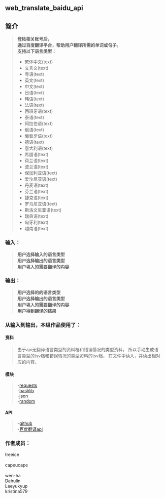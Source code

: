 web_translate_baidu_api
-------------

		
## 简介 
> **登陆相关账号后，**</br>
> **通过百度翻译平台，帮助用户翻译所需的单词或句子。**</br>
> **支持以下语言类型：**</br>
> - 繁体中文(text)
> - 文言文(text)
> - 粤语(text)
> - 英文(text)
> - 中文(text)
> - 日语(text)
> - 韩语(text)
> - 法语(text)
> - 西班牙语(text)
> - 泰语(text)
> - 阿拉伯语(text)
> - 俄语(text)
> - 葡萄牙语(text)
> - 德语(text)
> - 意大利语(text)
> - 希腊语(text)
> - 荷兰语(text)
> - 波兰语(text)
> - 保加利亚语(text)
> - 爱沙尼亚语(text)
> - 丹麦语(text)
> - 芬兰语(text)
> - 捷克语(text)
> - 罗马尼亚语(text)
> - 斯洛文尼亚语(text)
> - 瑞典语(text)
> - 匈牙利(text)
> - 越南语(text)


### 输入：
> **用户选择输入的语言类型**</br>
> **用户选择输出的语言类型**</br>
> **用户填入的需要翻译的内容**</br>


### 输出：
> **用户选择的的语言类型**</br>
> **用户选择输出的语言类型**</br>
> **用户填入的需要翻译的内容**</br>
> **用户得到翻译的结果**</br>


### 从输入到输出，本组作品使用了：
#### 资料
> 由于api无翻译语言类型的资料档和错误情况的类型资料，
所以手动生成语言类型的tsv档和错误情况的类型资料的tsv档，
在文件中读入，并读出相对应的内容。




#### 模块
> -[requests](http://www.python-requests.org/en/master/)</br>
> -[hashlib](https://docs.python.org/2/library/hashlib.html)</br>
> -[json](http://www.runoob.com/json/json-tutorial.html)</br>
> -[random](http://www.runoob.com/python/func-number-random.html)</br>
#### API
> -[github](https://api.github.com/)</br>
> -[百度翻译api](http://api.fanyi.baidu.com/api/trans/product/apidoc)

### 作者成员：
treeice</br>	
capeucape</br>	
wen-ha</br>
Dahulin</br>
Leeyukyup</br>
kristina579</br>

	
